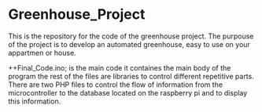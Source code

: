 # Greenhouse_Project
This is the repository for the code of the greenhouse project. The purpouse of the project is to develop an automated greenhouse, easy to use on your appartmen or house.

++Final_Code.ino; is the main code it containes the main body of the program the rest of the files are libraries to control different repetitive parts.
There are two PHP files to control the flow of information from the microcontroller to the database located on the raspberry pi and to display this information.
